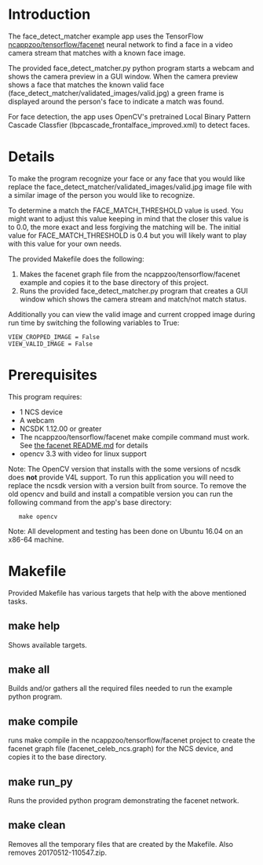 # Introduction
The face_detect_matcher example app uses the TensorFlow [ncappzoo/tensorflow/facenet](../../tensorflow/facenet) neural network to find a face in a video camera stream that matches with a known face image.  

The provided face_detect_matcher.py python program starts a webcam and shows the camera preview in a GUI window.  When the camera preview shows a face that matches the known valid face (face_detect_matcher/validated_images/valid.jpg) a green frame is displayed around the person's face to indicate a match was found.   

For face detection, the app uses OpenCV's pretrained Local Binary Pattern Cascade Classfier (lbpcascade_frontalface_improved.xml) to detect faces. 

# Details
To make the program recognize your face or any face that you would like replace the face_detect_matcher/validated_images/valid.jpg image file with a similar image of the person you would like to recognize.

To determine a match the FACE_MATCH_THRESHOLD value is used.  You might want to adjust this value keeping in mind that the closer this value is to 0.0, the more exact and less forgiving the matching will be.  The initial value for FACE_MATCH_THRESHOLD is 0.4 but you will likely want to play with this value for your own needs.

The provided Makefile does the following:
1. Makes the facenet graph file from the ncappzoo/tensorflow/facenet example and copies it to the base directory of this project.
2. Runs the provided face_detect_matcher.py program that creates a GUI window which shows the camera stream and match/not match status.

Additionally you can view the valid image and current cropped image during run time by switching the following variables to True:

```
VIEW_CROPPED_IMAGE = False
VIEW_VALID_IMAGE = False
```

# Prerequisites
This program requires:
- 1 NCS device
- A webcam
- NCSDK 1.12.00 or greater
- The ncappzoo/tensorflow/facenet make compile command must work.  See [the facenet README.md](../../tensorflow/facenet/README.md) for details
- opencv 3.3 with video for linux support

Note: The OpenCV version that installs with the some versions of ncsdk does <strong>not</strong> provide V4L support.  To run this application you will need to replace the ncsdk version with a version built from source.  To remove the old opencv and build and install a compatible version you can run the following command from the app's base directory:

```
   make opencv
```   
Note: All development and testing has been done on Ubuntu 16.04 on an x86-64 machine.

# Makefile
Provided Makefile has various targets that help with the above mentioned tasks.

## make help
Shows available targets.

## make all
Builds and/or gathers all the required files needed to run the example python program. 

## make compile
runs make compile in the ncappzoo/tensorflow/facenet project to create the facenet graph file (facenet_celeb_ncs.graph) for the NCS device, and copies it to the base directory.

## make run_py
Runs the provided python program demonstrating the facenet network.

## make clean
Removes all the temporary files that are created by the Makefile.  Also removes 20170512-110547.zip.

